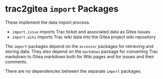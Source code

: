 # trac2gitea `import` Packages

These implement the data import process.
* `import.issue` imports Trac ticket and associated data as Gitea issues
* `import.wiki` imports Trac wiki data into the Gitea project wiki repository

The `import` packages depend on the `accessor` packages for retrieving and storing data.
They also depend on the `markdown` package for converting Trac markdown to Gitea markdown both for Wiki pages and for issues and their comments.

There are no dependencies between the separate `import` packages.